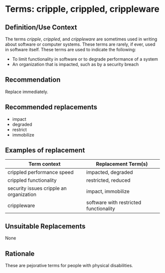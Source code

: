 # Terms: cripple, crippled, crippleware

## Definition/Use Context 
The terms *cripple*, *crippled*, and *crippleware* are sometimes used in writing about software or computer systems. These terms are rarely, if ever, used in software itself. These terms are used to indicate the following:
- To limit functionality in software or to degrade performance of a system 
- An organization that is impacted, such as by a security breach

## Recommendation
Replace immediately.

## Recommended replacements
- impact
- degraded
- restrict
- immobilize

## Examples of replacement

| Term context | Replacement Term(s) |
| ------------ | ------------------- |
| crippled performance speed | impacted, degraded |
| crippled functionality | restricted, reduced |
| security issues cripple an organization | impact, immobilize |
| crippleware | software with restricted functionality |

## Unsuitable Replacements 
None

## Rationale
These are pejorative terms for people with physical disabilities.
